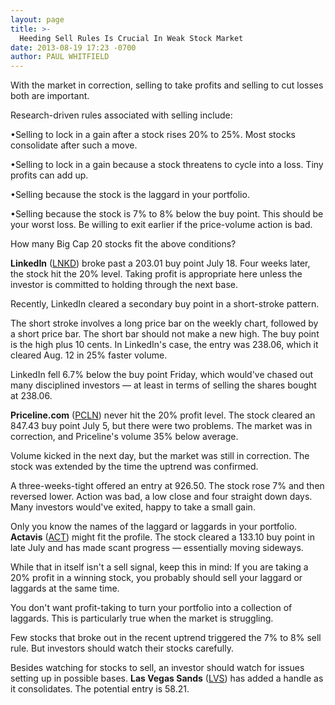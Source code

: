 ```yaml
---
layout: page
title: >-
  Heeding Sell Rules Is Crucial In Weak Stock Market
date: 2013-08-19 17:23 -0700
author: PAUL WHITFIELD
---
```





With the market in correction, selling to take profits and selling to cut losses both are important.


Research-driven rules associated with selling include:


•Selling to lock in a gain after a stock rises 20% to 25%. Most stocks consolidate after such a move.


•Selling to lock in a gain because a stock threatens to cycle into a loss. Tiny profits can add up.


•Selling because the stock is the laggard in your portfolio.


•Selling because the stock is 7% to 8% below the buy point. This should be your worst loss. Be willing to exit earlier if the price-volume action is bad.


How many Big Cap 20 stocks fit the above conditions?


**LinkedIn** ([LNKD](https://research.investors.com/quote.aspx?symbol=LNKD)) broke past a 203.01 buy point July 18. Four weeks later, the stock hit the 20% level. Taking profit is appropriate here unless the investor is committed to holding through the next base.


Recently, LinkedIn cleared a secondary buy point in a short-stroke pattern.


The short stroke involves a long price bar on the weekly chart, followed by a short price bar. The short bar should not make a new high. The buy point is the high plus 10 cents. In LinkedIn's case, the entry was 238.06, which it cleared Aug. 12 in 25% faster volume.


LinkedIn fell 6.7% below the buy point Friday, which would've chased out many disciplined investors — at least in terms of selling the shares bought at 238.06.


**Priceline.com** ([PCLN](https://research.investors.com/quote.aspx?symbol=PCLN)) never hit the 20% profit level. The stock cleared an 847.43 buy point July 5, but there were two problems. The market was in correction, and Priceline's volume 35% below average.


Volume kicked in the next day, but the market was still in correction. The stock was extended by the time the uptrend was confirmed.


A three-weeks-tight offered an entry at 926.50. The stock rose 7% and then reversed lower. Action was bad, a low close and four straight down days. Many investors would've exited, happy to take a small gain.


Only you know the names of the laggard or laggards in your portfolio. **Actavis** ([ACT](https://research.investors.com/quote.aspx?symbol=ACT)) might fit the profile. The stock cleared a 133.10 buy point in late July and has made scant progress — essentially moving sideways.


While that in itself isn't a sell signal, keep this in mind: If you are taking a 20% profit in a winning stock, you probably should sell your laggard or laggards at the same time.


You don't want profit-taking to turn your portfolio into a collection of laggards. This is particularly true when the market is struggling.


Few stocks that broke out in the recent uptrend triggered the 7% to 8% sell rule. But investors should watch their stocks carefully.


Besides watching for stocks to sell, an investor should watch for issues setting up in possible bases. **Las Vegas Sands** ([LVS](https://research.investors.com/quote.aspx?symbol=LVS)) has added a handle as it consolidates. The potential entry is 58.21.




